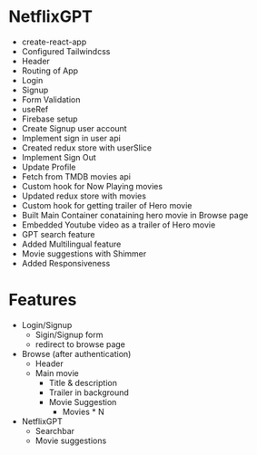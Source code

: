 # NetflixGPT
- create-react-app
- Configured Tailwindcss
- Header
- Routing of App
- Login
- Signup
- Form Validation
- useRef 
- Firebase setup
- Create Signup user account
- Implement sign in user api
- Created redux store with userSlice
- Implement Sign Out 
- Update Profile
- Fetch from TMDB movies api
- Custom hook for Now Playing movies
- Updated redux store with movies
- Custom hook for getting trailer of Hero movie
- Built Main Container conataining hero movie in Browse page 
- Embedded Youtube video as a trailer of Hero movie
- GPT search feature
- Added Multilingual feature
- Movie suggestions with Shimmer
- Added Responsiveness

# Features
- Login/Signup
    - Sigin/Signup form
    - redirect to browse page
- Browse (after authentication)
    - Header
    - Main movie
        - Title & description
        - Trailer in background
        - Movie Suggestion
            - Movies * N
- NetflixGPT
    - Searchbar
    - Movie suggestions